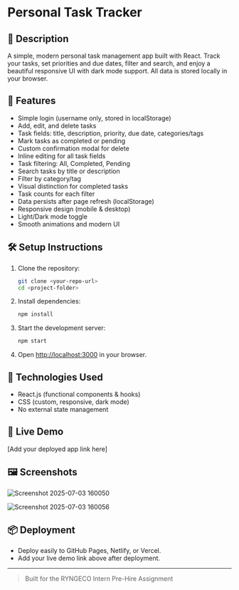 # Personal Task Tracker

## 📖 Description
A simple, modern personal task management app built with React. Track your tasks, set priorities and due dates, filter and search, and enjoy a beautiful responsive UI with dark mode support. All data is stored locally in your browser.

## 🚀 Features
- Simple login (username only, stored in localStorage)
- Add, edit, and delete tasks
- Task fields: title, description, priority, due date, categories/tags
- Mark tasks as completed or pending
- Custom confirmation modal for delete
- Inline editing for all task fields
- Task filtering: All, Completed, Pending
- Search tasks by title or description
- Filter by category/tag
- Visual distinction for completed tasks
- Task counts for each filter
- Data persists after page refresh (localStorage)
- Responsive design (mobile & desktop)
- Light/Dark mode toggle
- Smooth animations and modern UI

## 🛠 Setup Instructions
1. Clone the repository:
   ```bash
   git clone <your-repo-url>
   cd <project-folder>
   ```
2. Install dependencies:
   ```bash
   npm install
   ```
3. Start the development server:
   ```bash
   npm start
   ```
4. Open [http://localhost:3000](http://localhost:3000) in your browser.

## 🧰 Technologies Used
- React.js (functional components & hooks)
- CSS (custom, responsive, dark mode)
- No external state management

## 🔗 Live Demo
[Add your deployed app link here]

## 🖼 Screenshots
![Screenshot 2025-07-03 160050](https://github.com/user-attachments/assets/d76a18d1-87e8-405c-bf67-fc9c5762366e)

![Screenshot 2025-07-03 160056](https://github.com/user-attachments/assets/a61baa72-4ed6-43e4-ba8a-87f635efafec)


## 📦 Deployment
- Deploy easily to GitHub Pages, Netlify, or Vercel.
- Add your live demo link above after deployment.

---

> Built for the RYNGECO Intern Pre-Hire Assignment
